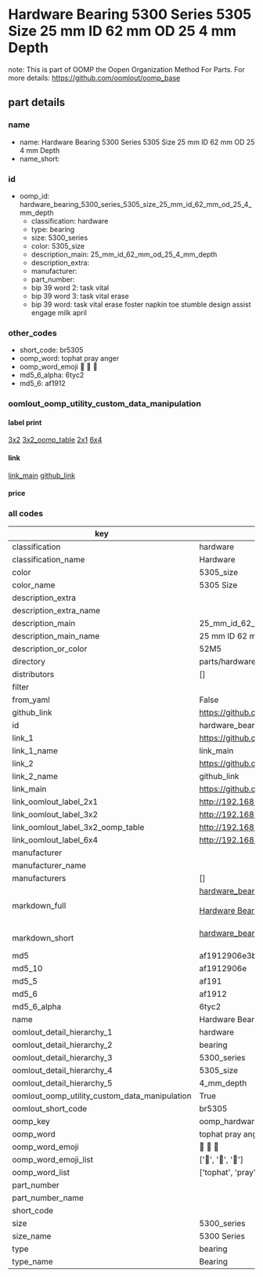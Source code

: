 # Hardware Bearing 5300 Series 5305 Size 25 mm ID 62 mm OD 25 4 mm Depth  

note: This is part of OOMP the Oopen Organization Method For Parts. For more details: https://github.com/oomlout/oomp_base

##  part details





### name
* name: Hardware Bearing 5300 Series 5305 Size 25 mm ID 62 mm OD 25 4 mm Depth
* name_short: 
### id
* oomp_id: hardware_bearing_5300_series_5305_size_25_mm_id_62_mm_od_25_4_mm_depth
  * classification: hardware
  * type: bearing
  * size: 5300_series
  * color: 5305_size
  * description_main: 25_mm_id_62_mm_od_25_4_mm_depth
  * description_extra: 
  * manufacturer: 
  * part_number: 
  * bip 39 word 2: task vital
  * bip 39 word 3: task vital erase
  * bip 39 word: task vital erase foster napkin toe stumble design assist engage milk april

### other_codes
* short_code: br5305
* oomp_word: tophat pray anger
* oomp_word_emoji :tophat: :pray: :anger:
* md5_6_alpha: 6tyc2
* md5_6: af1912






### oomlout_oomp_utility_custom_data_manipulation
#### label print
[3x2](http://192.168.1.245:1112/?label=oomp%206tyc2)
[3x2_oomp_table](http://192.168.1.107:1112/?label=oomp%206tyc2)
[2x1](http://192.168.1.242:1112/?label=oomp%206tyc2)
[6x4](http://192.168.1.55:1112/?label=oomp%206tyc2)    

#### link

[link_main](https://github.com/oomlout/oomlout_oomp_current_version_messy/tree/main/parts/hardware_bearing_5300_series_5305_size_25_mm_id_62_mm_od_25_4_mm_depth) [github_link](https://github.com/oomlout/oomlout_oomp_part_src/tree/main/parts/hardware_bearing_5300_series_5305_size_25_mm_id_62_mm_od_25_4_mm_depth)                             

#### price







### all codes 
| key | value |  
| --- | --- |  
| classification | hardware |  
| classification_name | Hardware |  
| color | 5305_size |  
| color_name | 5305 Size |  
| description_extra |  |  
| description_extra_name |  |  
| description_main | 25_mm_id_62_mm_od_25_4_mm_depth |  
| description_main_name | 25 mm ID 62 mm OD 25 4 mm Depth |  
| description_or_color | 52M5 |  
| directory | parts/hardware_bearing_5300_series_5305_size_25_mm_id_62_mm_od_25_4_mm_depth |  
| distributors | [] |  
| filter |  |  
| from_yaml | False |  
| github_link | https://github.com/oomlout/oomlout_oomp_part_src/tree/main/parts/hardware_bearing_5300_series_5305_size_25_mm_id_62_mm_od_25_4_mm_depth |  
| id | hardware_bearing_5300_series_5305_size_25_mm_id_62_mm_od_25_4_mm_depth |  
| link_1 | https://github.com/oomlout/oomlout_oomp_current_version_messy/tree/main/parts/hardware_bearing_5300_series_5305_size_25_mm_id_62_mm_od_25_4_mm_depth |  
| link_1_name | link_main |  
| link_2 | https://github.com/oomlout/oomlout_oomp_part_src/tree/main/parts/hardware_bearing_5300_series_5305_size_25_mm_id_62_mm_od_25_4_mm_depth |  
| link_2_name | github_link |  
| link_main | https://github.com/oomlout/oomlout_oomp_current_version_messy/tree/main/parts/hardware_bearing_5300_series_5305_size_25_mm_id_62_mm_od_25_4_mm_depth |  
| link_oomlout_label_2x1 | http://192.168.1.242:1112/?label=oomp%206tyc2 |  
| link_oomlout_label_3x2 | http://192.168.1.245:1112/?label=oomp%206tyc2 |  
| link_oomlout_label_3x2_oomp_table | http://192.168.1.107:1112/?label=oomp%206tyc2 |  
| link_oomlout_label_6x4 | http://192.168.1.55:1112/?label=oomp%206tyc2 |  
| manufacturer |  |  
| manufacturer_name |  |  
| manufacturers | [] |  
| markdown_full | [hardware_bearing_5300_series_5305_size_25_mm_id_62_mm_od_25_4_mm_depth](https://github.com/oomlout/oomlout_oomp_current_version_messy/tree/main/parts/hardware_bearing_5300_series_5305_size_25_mm_id_62_mm_od_25_4_mm_depth)<br>[](https://github.com/oomlout/oomlout_oomp_current_version_messy/tree/main/parts/hardware_bearing_5300_series_5305_size_25_mm_id_62_mm_od_25_4_mm_depth)<br>[Hardware Bearing 5300 Series 5305 Size 25 Mm Id 62 Mm Od 25 4 Mm Depth](https://github.com/oomlout/oomlout_oomp_current_version_messy/tree/main/parts/hardware_bearing_5300_series_5305_size_25_mm_id_62_mm_od_25_4_mm_depth)<br><br> |  
| markdown_short | [hardware_bearing_5300_series_5305_size_25_mm_id_62_mm_od_25_4_mm_depth](https://github.com/oomlout/oomlout_oomp_current_version_messy/tree/main/parts/hardware_bearing_5300_series_5305_size_25_mm_id_62_mm_od_25_4_mm_depth)<br><br> |  
| md5 | af1912906e3bdaf78e4975c098fd46f0 |  
| md5_10 | af1912906e |  
| md5_5 | af191 |  
| md5_6 | af1912 |  
| md5_6_alpha | 6tyc2 |  
| name | Hardware Bearing 5300 Series 5305 Size 25 mm ID 62 mm OD 25 4 mm Depth |  
| oomlout_detail_hierarchy_1 | hardware |  
| oomlout_detail_hierarchy_2 | bearing |  
| oomlout_detail_hierarchy_3 | 5300_series |  
| oomlout_detail_hierarchy_4 | 5305_size |  
| oomlout_detail_hierarchy_5 | 4_mm_depth |  
| oomlout_oomp_utility_custom_data_manipulation | True |  
| oomlout_short_code | br5305 |  
| oomp_key | oomp_hardware_bearing_5300_series_5305_size_25_mm_id_62_mm_od_25_4_mm_depth |  
| oomp_word | tophat pray anger |  
| oomp_word_emoji | :tophat: :pray: :anger: |  
| oomp_word_emoji_list | [':tophat:', ':pray:', ':anger:'] |  
| oomp_word_list | ['tophat', 'pray', 'anger'] |  
| part_number |  |  
| part_number_name |  |  
| short_code |  |  
| size | 5300_series |  
| size_name | 5300 Series |  
| type | bearing |  
| type_name | Bearing |  
